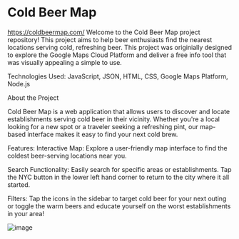 # Cold Beer Map

https://coldbeermap.com/
Welcome to the Cold Beer Map project repository! This project aims to help beer enthusiasts find the nearest locations serving cold, refreshing beer. This project was originially designed to explore the Google Maps Cloud Platform and deliver a free info tool that was visually appealing a simple to use.

Technologies Used:
JavaScript, JSON, HTML, CSS, Google Maps Platform, Node.js 

About the Project

Cold Beer Map is a web application that allows users to discover and locate establishments serving cold beer in their vicinity. Whether you're a local looking for a new spot or a traveler seeking a refreshing pint, our map-based interface makes it easy to find your next cold brew. 

Features:
Interactive Map: Explore a user-friendly map interface to find the coldest beer-serving locations near you.

Search Functionality: Easily search for specific areas or establishments. Tap the NYC button in the lower left hand corner to return to the city where it all started. 

Filters: Tap the icons in the sidebar to target cold beer for your next outing or toggle the warm beers and educate yourself on the worst establishments in your area!

![image](https://github.com/user-attachments/assets/09c4e19d-0c14-4d74-b74a-338ce4786976)
